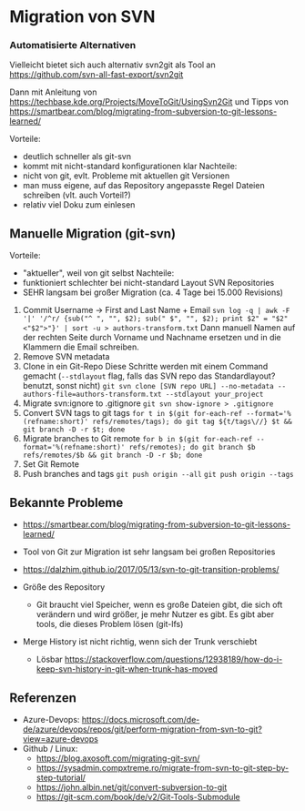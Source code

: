 # Migration von SVN
### Automatisierte Alternativen
Vielleicht bietet sich auch alternativ svn2git als Tool an
https://github.com/svn-all-fast-export/svn2git

Dann mit Anleitung von https://techbase.kde.org/Projects/MoveToGit/UsingSvn2Git
und Tipps von https://smartbear.com/blog/migrating-from-subversion-to-git-lessons-learned/

Vorteile:
* deutlich schneller als git-svn
* kommt mit nicht-standard konfigurationen klar
Nachteile:
* nicht von git, evlt. Probleme mit aktuellen git Versionen
* man muss eigene, auf das Repository angepasste Regel Dateien schreiben (vlt. auch Vorteil?)
* relativ viel Doku zum einlesen

## Manuelle Migration (git-svn)
Vorteile:
* "aktueller", weil von git selbst
Nachteile:
* funktioniert schlechter bei nicht-standard Layout SVN Repositories
* SEHR langsam bei großer Migration (ca. 4 Tage bei 15.000 Revisions)

1. Commit Username -> First and Last Name + Email
   `svn log -q | awk -F '|' '/^r/ {sub("^ ", "", $2); sub(" $", "", $2); print $2" = "$2" <"$2">"}' | sort -u > authors-transform.txt`
   Dann manuell Namen auf der rechten Seite durch Vorname und Nachname ersetzen und in die Klammern die Email schreiben.
2. Remove SVN metadata
3. Clone in ein Git-Repo
  Diese Schritte werden mit einem Command gemacht (`--stdlayout` flag, falls das SVN repo das Standardlayout? benutzt, sonst nicht)
   `git svn clone [SVN repo URL] --no-metadata --authors-file=authors-transform.txt --stdlayout your_project`
4. Migrate svn:ignore to .gitignore
   `git svn show-ignore > .gitignore`
5. Convert SVN tags to git tags
   `for t in $(git for-each-ref --format='%(refname:short)' refs/remotes/tags); do git tag ${t/tags\//} $t && git branch -D -r $t; done`
6. Migrate branches to Git remote
   `for b in $(git for-each-ref --format='%(refname:short)' refs/remotes); do git branch $b refs/remotes/$b && git branch -D -r $b; done`
7. Set Git Remote
8. Push branches and tags
    `git push origin --all`
    `git push origin --tags`

## Bekannte Probleme
* https://smartbear.com/blog/migrating-from-subversion-to-git-lessons-learned/
* Tool von Git zur Migration ist sehr langsam bei großen Repositories

* https://dalzhim.github.io/2017/05/13/svn-to-git-transition-problems/

* Größe des Repository
   - Git braucht viel Speicher, wenn es große Dateien gibt, die sich oft verändern und wird größer, je mehr Nutzer es gibt. Es gibt aber tools, die dieses Problem lösen (git-lfs)
* Merge History ist nicht richtig, wenn sich der Trunk verschiebt
   - Lösbar https://stackoverflow.com/questions/12938189/how-do-i-keep-svn-history-in-git-when-trunk-has-moved


## Referenzen

* Azure-Devops: https://docs.microsoft.com/de-de/azure/devops/repos/git/perform-migration-from-svn-to-git?view=azure-devops
* Github / Linux: 
  * https://blog.axosoft.com/migrating-git-svn/
  * https://sysadmin.compxtreme.ro/migrate-from-svn-to-git-step-by-step-tutorial/
  * https://john.albin.net/git/convert-subversion-to-git
  * https://git-scm.com/book/de/v2/Git-Tools-Submodule

